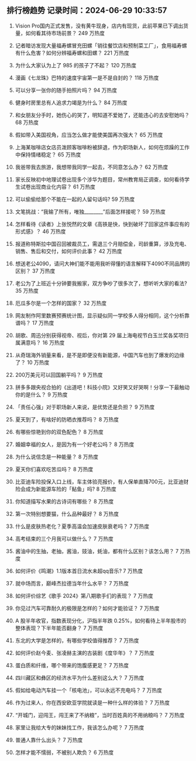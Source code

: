 
## 排行榜趋势 记录时间：2024-06-29 10:33:57
  
  1. Vision Pro国内正式发售，没有黄牛现身，店内有现货，此前苹果已下调出货量，如何看其待市场前景？ 249 万热度
    
  2. 记者暗访发现大量福寿螺冒充田螺「销往餐饮店和预制菜工厂」，食用福寿螺有什么危害？如何分辨福寿螺和田螺？ 221 万热度
    
  3. 为什么大家认为上了 985 的孩子了不起？ 120 万热度
    
  4. 漫画《七龙珠》巴特的速度宇宙第一是不是自封的？ 118 万热度
    
  5. 可以分享一张你的随手拍照片吗？ 94 万热度
    
  6. 健身时房里总有人追求力竭是为什么？ 84 万热度
    
  7. 和女朋友分手时，她伤心的哭了，明知道不爱她了，还能违心的去安慰她吗？ 68 万热度
    
  8. 假如带入美国视角，应当怎么做才能使美国再次强大？ 65 万热度
    
  9. 上海某咖啡店女店员泼顾客咖啡粉被辞退，作为职场新人，如何在烦躁的工作中保持情绪稳定？ 65 万热度
    
  10. 我爸带我去旅游，我想带我同学一起去，不同意怎么办？ 62 万热度
    
  11. 家长反映初中地理试卷出现多个涉华为题目，常州教育局正调查，如何看待学生试卷出现商业化内容？ 61 万热度
    
  12. 可以偷偷给那个不能在一起的人留句话吗? 59 万热度
    
  13. 文笔挑战：“我输了所有，唯独________”后面怎样接呢？ 59 万热度
    
  14. 怎样看待《读者》上张悦然的文章《高铁是快，快到破坏了回家这件事应有的形式感》？ 46 万热度
    
  15. 报道称特斯拉中国召回被裁员工，需退三个月赔偿金，司龄重算，涉及充电、销售、售后和交付，如何评价此事？ 42 万热度
    
  16. 想送老公4090，请问大神们能不能用我听得懂的语言解释下4090不同品牌的区别？ 37 万热度
    
  17. 老公为了上班近十分钟要我搬家，双方争吵了很多次了，想听听大家的看法? 35 万热度
    
  18. 厄瓜多尔是一个怎样的国家？ 32 万热度
    
  19. 网友制作阿里数赛预赛统计图，显示疑似同一学校多人得分相同，这个分析靠谱吗？ 17 万热度
    
  20. 胡歌、周迅分别获得视帝、视后，你对第 29 届上海电视节白玉兰奖各奖项归属满意吗？ 16 万热度
    
  21. 从奇瑞海外销量来看，是不是即便没有新能源，中国汽车也到了爆发的边缘了？ 10 万热度
    
  22. 200万美元可以回国躺平吗？ 9 万热度
    
  23. 拼多多跟央视合拍的《出道吧！科技小院》又好笑又好哭啊！分享一下最触动你的是什么？ 9 万热度
    
  24. 「责任心强」对于职场新人来说，是优势还是负担？ 9 万热度
    
  25. 夏天到了，有啥好的防晒衣推荐吗？ 8 万热度
    
  26. 有哪些惊艳到你的双色配色？ 8 万热度
    
  27. 婚姻幸福的女人，是因为有一个好老公吗？ 8 万热度
    
  28. 为什么说信念是一种能量？ 8 万热度
    
  29. 夏天你们喜欢吃苦瓜吗？ 8 万热度
    
  30. 比亚迪车险投保入口上线，车主体验亮报价，有人保单直降700元，比亚迪财险会成为新能源车险的「鲇鱼」吗? 8 万热度
    
  31. 你知道描写水果的古诗词有哪些？ 8 万热度
    
  32. 第一次特别想要猫，什么品种最好？ 8 万热度
    
  33. 什么是皮肤热老化？夏季高温会加速皮肤衰老吗？ 7 万热度
    
  34. 高考结束的三个月我可以做什么？ 7 万热度
    
  35. 酱油中的生抽，老抽，酱油，豉油，蚝油，都有什么区别？该怎么用？ 7 万热度
    
  36. 如何评价《鸣潮》1.1版本首日流水未超qq音乐? 7 万热度
    
  37. 就中场而言，巅峰杰拉德当年什么水平？ 7 万热度
    
  38. 如何评价综艺《歌手 2024》第八期歌手们的表现？ 7 万热度
    
  39. 你见过汽车可靠耐久的极限是怎样的？如何才能验证？ 7 万热度
    
  40. A 股半年收官，指数表现分化，沪指半年跌 0.25%，如何看待上半年股市的整体表现？下半年能否翻身？ 7 万热度
    
  41. 东北的大学是怎样的，有哪些学校值得推荐？ 7 万热度
    
  42. 如何评价赵今麦、张凌赫主演的古装剧《度华年》？ 7 万热度
    
  43. 蛋白质和纤维，哪个带来的饱腹感更足？ 7 万热度
    
  44. 四川藏区和彝区的经济水平为什么差别这么大？ 7 万热度
    
  45. 假如给电动汽车挂一个「核电池」，可以永远不充电吗？ 7 万热度
    
  46. 作为过来人，你在西安欧亚学院就读是一种什么样的体验？ 7 万热度
    
  47. “开城门，迎闯王，闯王来了不纳粮”，当时百姓真的不用纳粮吗？ 7 万热度
    
  48. 家里让我给大专的妹妹找工作，我该怎么办呢？ 7 万热度
    
  49. 普通人靠什么出头？ 7 万热度
    
  50. 怎样才能不懦弱，不被别人欺负？ 6 万热度
    